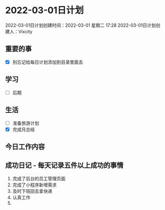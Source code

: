 # 2022-03-01日计划

2022-03-01日计划创建时间：2022-03-01 星期二  17:28
2022-03-01日计划创建人：Vixcity

## 重要的事
- [x] 别忘记给每日计划添加到目录里面去

## 学习
- [ ] 后期

## 生活
- [ ] 准备旅游计划
- [x] 完成月总结
 
## 今日工作内容

## 成功日记 - 每天记录五件以上成功的事情
1. 完成了后台的员工管理页面
2. 完成了小程序新增需求
3. 及时下班回去拿快递
4. 认真工作
5.  